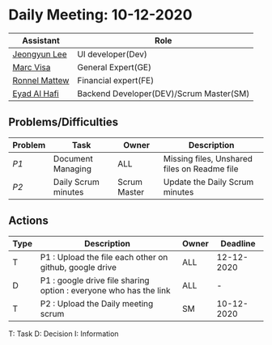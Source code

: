 # Daily Meeting: 10-12-2020

| Assistant  | Role  |  
|---|---|
|[Jeongyun Lee](https://github.com/jy-977) |UI developer(Dev)|
|[Marc Visa](https://github.com/mvp17) | General Expert(GE)|   
|[Ronnel Mattew](https://github.com/ron7858) | Financial expert(FE) |  
|[Eyad Al Hafi](https://github.com/eyadfhafi) | Backend Developer(DEV)/Scrum Master(SM) | |  
## Problems/Difficulties
| Problem  | Task  | Owner | Description |
|---|---|---|---|
| _P1_ | Document Managing | ALL | Missing files, Unshared files on Readme file |
| _P2_ | Daily Scrum minutes | Scrum Master | Update the Daily Scrum minutes |


## Actions
| Type  | Description  | Owner | Deadline |
|---|---|---|---|
| T | P1 : Upload the file each other on github, google drive | ALL | 12-12-2020 |
| D | P1 : google drive file sharing option : everyone who has the link | ALL | - |
| T | P2 : Upload the Daily meeting scrum | SM | 10-12-2020|



T: Task
D: Decision
I: Information
